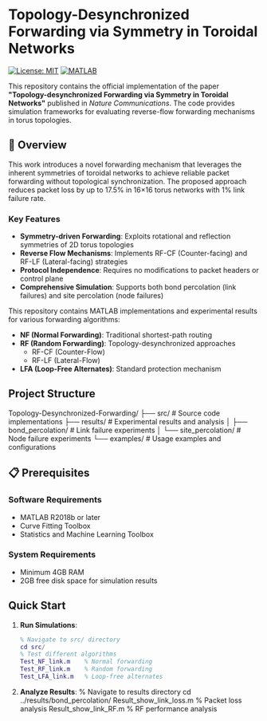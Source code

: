 # Topology-Desynchronized Forwarding via Symmetry in Toroidal Networks

[![License: MIT](https://img.shields.io/badge/License-MIT-yellow.svg)](https://opensource.org/licenses/MIT)
[![MATLAB](https://img.shields.io/badge/MATLAB-R2020b%2B-blue.svg)](https://www.mathworks.com/products/matlab.html)

This repository contains the official implementation of the paper **"Topology-desynchronized Forwarding via Symmetry in Toroidal Networks"** published in *Nature Communications*. The code provides simulation frameworks for evaluating reverse-flow forwarding mechanisms in torus topologies.

## 🌟 Overview

This work introduces a novel forwarding mechanism that leverages the inherent symmetries of toroidal networks to achieve reliable packet forwarding without topological synchronization. The proposed approach reduces packet loss by up to 17.5% in 16×16 torus networks with 1% link failure rate.

### Key Features
- **Symmetry-driven Forwarding**: Exploits rotational and reflection symmetries of 2D torus topologies
- **Reverse Flow Mechanisms**: Implements RF-CF (Counter-facing) and RF-LF (Lateral-facing) strategies
- **Protocol Independence**: Requires no modifications to packet headers or control plane
- **Comprehensive Simulation**: Supports both bond percolation (link failures) and site percolation (node failures)

This repository contains MATLAB implementations and experimental results for various forwarding algorithms:

- **NF (Normal Forwarding)**: Traditional shortest-path routing
- **RF (Random Forwarding)**: Topology-desynchronized approaches
  - RF-CF (Counter-Flow)
  - RF-LF (Lateral-Flow)
- **LFA (Loop-Free Alternates)**: Standard protection mechanism

## Project Structure
Topology-Desynchronized-Forwarding/
├── src/ # Source code implementations
├── results/ # Experimental results and analysis
│ ├── bond_percolation/ # Link failure experiments
│ └── site_percolation/ # Node failure experiments
└── examples/ # Usage examples and configurations

## 📋 Prerequisites

### Software Requirements
- MATLAB R2018b or later
- Curve Fitting Toolbox
- Statistics and Machine Learning Toolbox

### System Requirements
- Minimum 4GB RAM
- 2GB free disk space for simulation results


## Quick Start

1. **Run Simulations**:
   ```matlab
   % Navigate to src/ directory
   cd src/
   % Test different algorithms
   Test_NF_link.m    % Normal forwarding
   Test_RF_link.m    % Random forwarding  
   Test_LFA_link.m   % Loop-free alternates

2. **Analyze Results**:
% Navigate to results directory
cd ../results/bond_percolation/
Result_show_link_loss.m    % Packet loss analysis
Result_show_link_RF.m      % RF performance analysis


